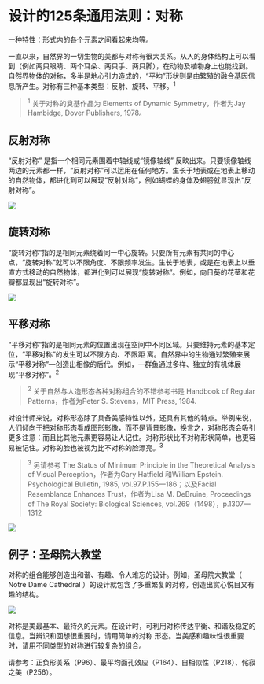 # 设计的125条通用法则：对称

一种特性：形式内的各个元素之间看起来均等。

一直以来，自然界的一切生物的美都与对称有很大关系。从人的身体结构上可以看到（例如两只眼睛、两个耳朵、两只手、两只脚），在动物及植物身上也能找到。自然界物体的对称，多半是地心引力造成的，“平均”形状则是由繁殖的融合基因信息所产生。对称有三种基本类型：反射、旋转、平移。<sup>1</sup>

> <sup>1</sup> 关于对称的奠基作品为 Elements of Dynamic Symmetry，作者为Jay Hambidge, Dover Publishers, 1978。

## 反射对称
“反射对称” 是指一个相同元素围着中轴线或“镜像轴线” 反映出来。只要镜像轴线两边的元素都一样，“反射对称”可以运用在任何地方。生长于地表或在地表上移动的自然物体，都进化到可以展现“反射对称”，例如蝴蝶的身体及翅膀就显现出“反射对称”。

![](/SCR-20240525-hsck.png)

## 旋转对称
“旋转对称”指的是相同元素绕着同一中心旋转。只要所有元素有共同的中心点，“旋转对称”就可以不限角度、不限频率发生。生长于地表，或是在地表上以垂直方式移动的自然物体，都进化到可以展现“旋转对称”。例如，向日葵的花茎和花瓣都显现出“旋转对称”。

![](/SCR-20240525-hsef.png)

## 平移对称
“平移对称”指的是相同元素的位置出现在空间中不同区域。只要维持元素的基本定位，“平移对称”的发生可以不限方向、不限距
离。自然界中的生物通过繁殖来展示“平移对称”—创造出相像的后代。例如，一群鱼通过多样、独立的有机体展现“平移对称”。<sup>2</sup>

> <sup>2</sup> 关于自然与人造形态各种对称组合的不错参考书是 Handbook of Regular Patterns，作者为Peter S. Stevens，MIT Press, 1984.

对设计师来说，对称形态除了具备美感特性以外，还具有其他的特点。举例来说，人们倾向于把对称形态看成图形影像，而不是背景影像，换言之，对称形态会吸引更多注意：而且比其他元素更容易让人记住。对称形状比不对称形状简单，也更容易被记住。对称的脸也被视为比不对称的脸漂亮。<sup>3</sup>

> <sup>3</sup> 另请参考 The Status of Minimum Principle in the Theoretical Analysis of Visual Perception，作者为Gary Hatfield 和William Epstein. Psychological Bulletin, 1985, vol.97.P.155—186；以及Facial Resemblance Enhances Trust，作者为Lisa M. DeBruine, Proceedings of The Royal Society: Biological Sciences, vol.269（1498），p.1307—1312

![](/SCR-20240525-hsfi.png)

## 例子：圣母院大教堂
对称的组合能够创造出和谐、有趣、令人难忘的设计。例如，圣母院大教堂（ Notre Dame Cathedral ）的设计就包含了多重繁复的对称，创造出赏心悦目又有趣的结构。

![](/SCR-20240525-hsnv.png)

对称是美最基本、最持久的元素。在设计时，可利用对称传达平衡、和谐及稳定的信息。当辨识和回想很重要时，请用简单的对称
形态。当美感和趣味性很重要时，请用不同类型的对称进行较复杂的组合。



请参考：正负形关系（P96）、最平均面孔效应（P164）、自相似性（P218）、侘寂之美（P256）。


